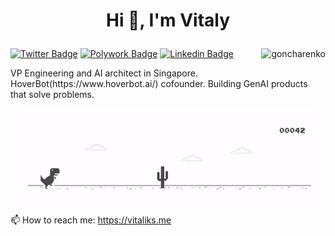 # <p align="center">Hi 👋, I'm Vitaly</p>
[![Twitter Badge](https://img.shields.io/badge/-vgoncharenko-00acee?style=flat&logo=twitter&logoColor=white&link=https://twitter.com/vgoncharenko/)](https://www.twitter.com/vgoncharenko/)
[![Polywork Badge](https://img.shields.io/badge/-goncharenko-5846FC?style=flat&logo=polywork&logoColor=white&link=https://www.polywork.com/goncharenko/)](https://www.polywork.com/goncharenko/)
[![Linkedin Badge](https://img.shields.io/badge/-vitalygoncharenko-0072b1?style=flat&logo=Linkedin&logoColor=white&link=https://www.linkedin.com/in/vitalygoncharenko/)](https://www.linkedin.com/in/vitalygoncharenko/)
<img align="right" src="https://komarev.com/ghpvc/?username=goncharenko" alt="goncharenko" />
<p>
VP Engineering and AI architect in Singapore. HoverBot(https://www.hoverbot.ai/) cofounder. Building GenAI products that solve problems.
</p>
<p align="center">
<img src="https://github.com/goncharenko/goncharenko/blob/master/Dino_non-birthday_version.gif" alt="Vitaly about" />
</p>

📫 How to reach me: https://vitaliks.me
<br>
